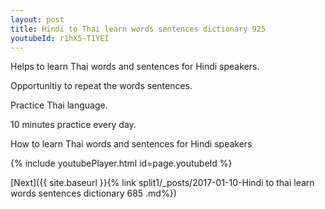 ```yaml
---
layout: post
title: Hindi to Thai learn words sentences dictionary 925 
youtubeId: r1hX5-T1YEI
---
```

 
 
Helps to learn Thai words and sentences for Hindi speakers.

Opportunitiy to repeat the words sentences. 

Practice Thai language. 
 
10 minutes practice every day. 
 
How to learn Thai words and sentences for Hindi speakers 
 
{% include youtubePlayer.html id=page.youtubeId %}
 
 
[Next]({{ site.baseurl }}{% link  split1/_posts/2017-01-10-Hindi to thai learn words sentences dictionary 685 .md%})
 
